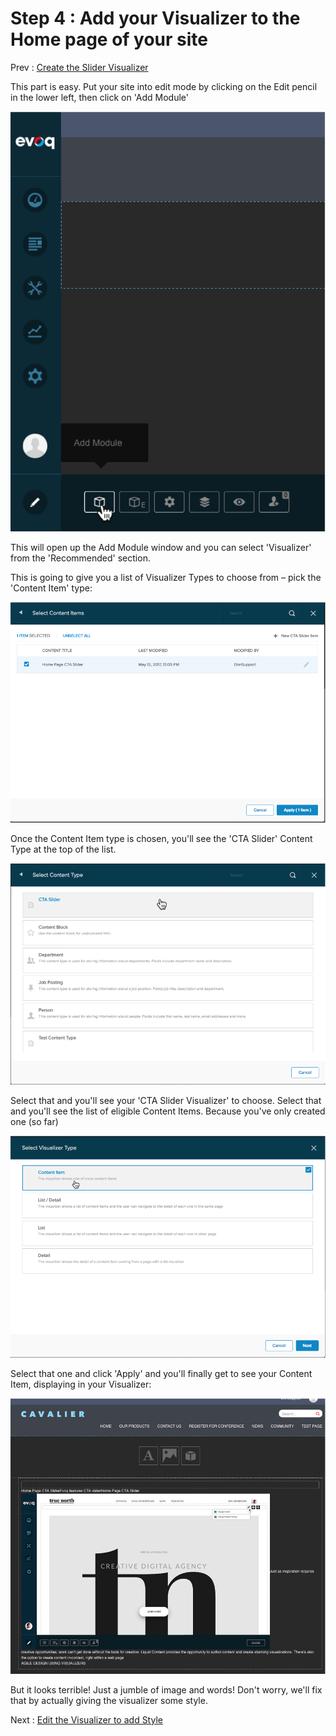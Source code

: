 # Step 4 : Add your Visualizer to the Home page of your site

Prev : [Create the Slider Visualizer](step3.md)

This part is easy.   Put your site into edit mode by clicking on the Edit pencil in the lower left, then click on &#39;Add Module&#39;

  ![](../images/step4-add-module.png)

This will open up the Add Module window and you can select &#39;Visualizer&#39; from the &#39;Recommended&#39; section.

This is going to give you a list of Visualizer Types to choose from – pick the &#39;Content Item&#39; type:

 ![](../images/step4-choose-content-item.png)

Once the Content Item type is chosen, you&#39;ll see the &#39;CTA Slider&#39; Content Type at the top of the list.

  ![](../images/step4-choose-content-type.png)

Select that and you&#39;ll see your &#39;CTA Slider Visualizer&#39; to choose.  Select that and you&#39;ll see the list of eligible Content Items.  Because you&#39;ve only created one (so far)

 ![](../images/step4-choose-visualizer.png)
 
Select that one and click &#39;Apply&#39; and you&#39;ll finally get to see your Content Item, displaying in your Visualizer:

 ![](../images/step4-page.png) 

But it looks terrible!   Just a jumble of image and words!   Don&#39;t worry, we&#39;ll fix that by actually giving the visualizer some style.


Next : [Edit the Visualizer to add Style](step5.md)